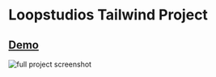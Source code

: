 # Loopstudios Tailwind Project

## [Demo](https://loopstudios-tailwind-project-ruddy.vercel.app/)

<img src="images/loopstudios_ss.png" alt="full project screenshot"/>